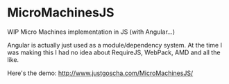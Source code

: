 # MicroMachinesJS
WIP Micro Machines implementation in JS (with Angular...)

Angular is actually just used as a module/dependency system. At the time I was making this I had no idea about RequireJS, WebPack, AMD and all the like.

Here's the demo: 
http://www.justgoscha.com/MicroMachinesJS/
